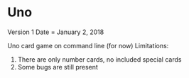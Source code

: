 # Uno
Version 1
Date = January 2, 2018

Uno card game on command line (for now)
Limitations:
  1. There are only number cards, no included special cards
  2. Some bugs are still present
